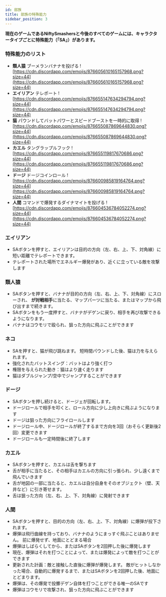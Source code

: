 ```yaml
---
id: 部族
title: 部族の特殊能力
sidebar_position: 3
---
```


**現在のゲームであるNiftySmashersと今後のすべてのゲームには、キャラクタータイプごとに特殊能力（「SA」）があります。**

### 特殊能力のリスト

- **類人猿** ブーメランバナナを投げる ![https://cdn.discordapp.com/emojis/876605610165157968.png?size=44](https://cdn.discordapp.com/emojis/876605610165157968.png?size=44)
- **エイリアン** テレポート ![https://cdn.discordapp.com/emojis/876655147634294794.png?size=44](https://cdn.discordapp.com/emojis/876655147634294794.png?size=44)
- **猫** パウンドしてバットパワーとスピードブーストを一時的に取得 ![https://cdn.discordapp.com/emojis/876655087869644830.png?size=44](https://cdn.discordapp.com/emojis/876655087869644830.png?size=44)
- **カエル** タングラップルフック ![https://cdn.discordapp.com/emojis/876655119817670686.png?size=44](https://cdn.discordapp.com/emojis/876655119817670686.png?size=44)
- **ドージ** ドージコインロール ![https://cdn.discordapp.com/emojis/876600985819164764.png?size=44](https://cdn.discordapp.com/emojis/876600985819164764.png?size=44)
- **人間** コマンドで爆発するダイナマイトを投げる ![https://cdn.discordapp.com/emojis/876604536784052274.png?size=44](https://cdn.discordapp.com/emojis/876604536784052274.png?size=44)

### エイリアン

- SAボタンを押すと、エイリアンは目的の方向（左、右、上、下、対角線）に短い距離でテレポートできます。
- テレポートされた場所でエネルギー爆発があり、近くに立っている敵を攻撃します

### 類人猿

- SAボタンを押すと、バナナが目的の方向（左、右、上、下、対角線）にスローされ、 **が対戦相手**に当たる、マップパーツに当たる、またはマップから飛び出すまで続きます。
- SAボタンをもう一度押すと、バナナがデゲンに戻り、相手を再び攻撃できるようになります。
- バナナはコウモリで殴られ、狙った方向に飛ぶことができます

### ネコ

- SAを押すと、猫が飛び跳ねます。 短時間パウンドした後、猫は力を与えられます。
- 強化されたバットスイング：バットはより強く打つ
- 権限を与えられた動き：猫はより速く走ります
- 猫はダブルジャンプ/空中でジャンプすることができます

### ドージ

- SAボタンを押し続けると、ドージェが回転します。
- ドージロールで相手を叩くと、ロール方向に少し上向きに飛ぶようになります
- ドージは狙った方向にフライロールします
- ドージロール中、ドージロールが終了するまで方向を3回（おそらく更新後2回）変更できます
- ドージロールも一定時間後に終了します

### カエル

- SAボタンを押すと、カエルは舌を撃ちます
- 舌が相手に当たると、その相手はカエルの方向に引っ張られ、少し遠くまで飛んでいきます
- 舌が地図の一部に当たると、カエルは自分自身をそのオブジェクト（壁、天井など）に引き寄せます。
- 舌は狙った方向（左、右、上、下、対角線）に発射できます

### 人間

- SAボタンを押すと、目的の方向（左、右、上、下、対角線）に爆弾が投下されます。
- 爆弾は飛行曲線を持っており、バナナのようにまっすぐ飛ぶことはありません。 前に爆発せず、地面にとどまる場合
- 爆弾はしばらくしてから、またはSAボタンを2回押した後に爆発します
- 現在、爆弾はそれを打つことによって、または爆発によって敵を打つことができます
- 更新された計画：敵と接触した直後に爆弾が爆発します。 敵がヒットしなかった場合、自動的に爆発するまで、またはSAボタンを2回押した後、地面にとどまります。
- 爆弾は、その爆発で投擲デゲン自体を打つことができる唯一のSAです
- 爆弾はコウモリで攻撃され、狙った方向に飛ぶことができます
